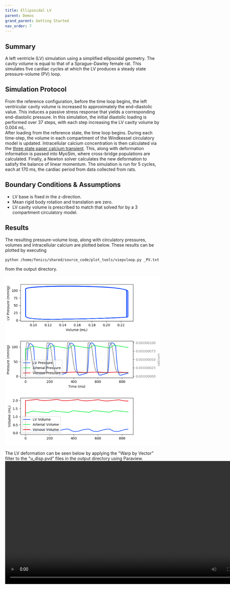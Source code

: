 ```yaml
---
title: Ellipsoidal LV
parent: Demos
grand_parent: Getting Started
nav_order: 7
---
```


Summary
-------
A left ventricle (LV) simulation using a simplified ellipsoidal geometry. The cavity volume is equal to that of a Sprague-Dawley female rat. This simulates five cardiac cycles at which the LV produces a steady state pressure-volume (PV) loop.

Simulation Protocol
-------------------
From the reference configuration, before the time loop begins, the left ventricular cavity volume is increased to approximately the end-diastolic value. This induces a passive stress response that yields a corresponding end-diastolic pressure. In this simulation, the initial diastolic loading is performed over 37 steps, with each step increasing the LV cavity volume by 0.004 mL.  
After loading from the reference state, the time loop begins. During each time-step, the volume in each compartment of the Windkessel circulatory model is updated. Intracellular calcium concentration is then calculated via the [three state paper calcium transient](../../../model_formulations/calcium_models/dyna_paper_model/dyna_paper_calcium.md). This, along with deformation information is passed into MyoSim, where cross-bridge populations are calculated. Finally, a Newton solver calculates the new deformation to satisfy the balance of linear momentum. The simulation is run for 5 cycles, each at 170 ms, the cardiac period from data collected from rats.

Boundary Conditions & Assumptions
---------------------------------
- LV base is fixed in the z-direction.
- Mean rigid body rotation and translation are zero.
- LV cavity volume is prescribed to match that solved for by a 3 compartment circulatory model.

Results
-------
The resulting pressure-volume loop, along with circulatory pressures, volumes and intracellular calcium are plotted below. These results can be plotted by executing  
```
python /home/fenics/shared/source_code/plot_tools/viepvloop.py _PV.txt
```
from the output directory.

![List of containers](pvloops_steadystate.png)

The LV deformation can be seen below by applying the "Warp by Vector" filter to the "u_disp.pvd" files in the output directory using Paraview.
<video width="800" height="400" controls>
  <source src="final_animation_deformation.mp4" type="video/mp4">
</video>
